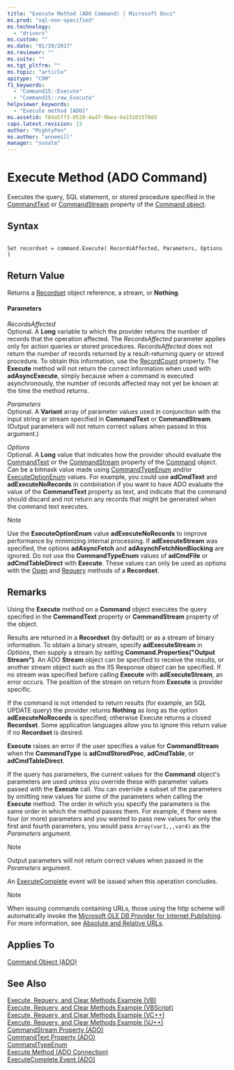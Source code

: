 ```yaml
---
title: "Execute Method (ADO Command) | Microsoft Docs"
ms.prod: "sql-non-specified"
ms.technology:
  - "drivers"
ms.custom: ""
ms.date: "01/19/2017"
ms.reviewer: ""
ms.suite: ""
ms.tgt_pltfrm: ""
ms.topic: "article"
apitype: "COM"
f1_keywords: 
  - "Command15::Execute"
  - "Command15::raw_Execute"
helpviewer_keywords: 
  - "Execute method [ADO]"
ms.assetid: f84a5ff3-0528-4ad7-9bea-9a15103378dd
caps.latest.revision: 13
author: "MightyPen"
ms.author: "annemill"
manager: "sonalm"
---
```

# Execute Method (ADO Command)
Executes the query, SQL statement, or stored procedure specified in the [CommandText](../../../ado/reference/ado-api/commandtext-property-ado.md) or [CommandStream](../../../ado/reference/ado-api/commandstream-property-ado.md) property of the [Command object](../../../ado/reference/ado-api/command-object-ado.md).  
  
## Syntax  
  
```  
  
Set recordset = command.Execute( RecordsAffected, Parameters, Options )  
```  
  
## Return Value  
 Returns a [Recordset](../../../ado/reference/ado-api/recordset-object-ado.md) object reference, a stream, or **Nothing**.  
  
#### Parameters  
 *RecordsAffected*  
 Optional. A **Long** variable to which the provider returns the number of records that the operation affected. The *RecordsAffected* parameter applies only for action queries or stored procedures. *RecordsAffected* does not return the number of records returned by a result-returning query or stored procedure. To obtain this information, use the [RecordCount](../../../ado/reference/ado-api/recordcount-property-ado.md) property. The **Execute** method will not return the correct information when used with **adAsyncExecute**, simply because when a command is executed asynchronously, the number of records affected may not yet be known at the time the method returns.  
  
 *Parameters*  
 Optional. A **Variant** array of parameter values used in conjunction with the input string or stream specified in **CommandText** or **CommandStream**. (Output parameters will not return correct values when passed in this argument.)  
  
 *Options*  
 Optional. A **Long** value that indicates how the provider should evaluate the [CommandText](../../../ado/reference/ado-api/commandtext-property-ado.md) or the [CommandStream](../../../ado/reference/ado-api/commandstream-property-ado.md) property of the [Command](../../../ado/reference/ado-api/command-object-ado.md) object. Can be a bitmask value made using [CommandTypeEnum](../../../ado/reference/ado-api/commandtypeenum.md) and/or [ExecuteOptionEnum](../../../ado/reference/ado-api/executeoptionenum.md) values. For example, you could use **adCmdText** and **adExecuteNoRecords** in combination if you want to have ADO evaluate the value of the **CommandText** property as text, and indicate that the command should discard and not return any records that might be generated when the command text executes.  
  
> [!NOTE]
>  Use the **ExecuteOptionEnum** value **adExecuteNoRecords** to improve performance by minimizing internal processing. If **adExecuteStream** was specified, the options **adAsyncFetch** and **adAsynchFetchNonBlocking** are ignored. Do not use the **CommandTypeEnum** values of **adCmdFile** or **adCmdTableDirect** with **Execute**. These values can only be used as options with the [Open](../../../ado/reference/ado-api/open-method-ado-recordset.md) and [Requery](../../../ado/reference/ado-api/requery-method.md) methods of a **Recordset**.  
  
## Remarks  
 Using the **Execute** method on a **Command** object executes the query specified in the **CommandText** property or **CommandStream** property of the object.  
  
 Results are returned in a **Recordset** (by default) or as a stream of binary information. To obtain a binary stream, specify **adExecuteStream** in *Options*, then supply a stream by setting **Command.Properties("Output Stream")**. An ADO **Stream** object can be specified to receive the results, or another stream object such as the IIS Response object can be specified. If no stream was specified before calling **Execute** with **adExecuteStream**, an error occurs. The position of the stream on return from **Execute** is provider specific.  
  
 If the command is not intended to return results (for example, an SQL UPDATE query) the provider returns **Nothing** as long as the option **adExecuteNoRecords** is specified; otherwise Execute returns a closed **Recordset**. Some application languages allow you to ignore this return value if no **Recordset** is desired.  
  
 **Execute** raises an error if the user specifies a value for **CommandStream** when the **CommandType** is **adCmdStoredProc**, **adCmdTable**, or **adCmdTableDirect**.  
  
 If the query has parameters, the current values for the **Command** object's parameters are used unless you override these with parameter values passed with the **Execute** call. You can override a subset of the parameters by omitting new values for some of the parameters when calling the **Execute** method. The order in which you specify the parameters is the same order in which the method passes them. For example, if there were four (or more) parameters and you wanted to pass new values for only the first and fourth parameters, you would pass `Array(var1,,,var4)` as the *Parameters* argument.  
  
> [!NOTE]
>  Output parameters will not return correct values when passed in the *Parameters* argument.  
  
 An [ExecuteComplete](../../../ado/reference/ado-api/executecomplete-event-ado.md) event will be issued when this operation concludes.  
  
> [!NOTE]
>  When issuing commands containing URLs, those using the http scheme will automatically invoke the [Microsoft OLE DB Provider for Internet Publishing](../../../ado/guide/appendixes/microsoft-ole-db-provider-for-internet-publishing.md). For more information, see [Absolute and Relative URLs](../../../ado/guide/data/absolute-and-relative-urls.md).  
  
## Applies To  
 [Command Object (ADO)](../../../ado/reference/ado-api/command-object-ado.md)  
  
## See Also  
 [Execute, Requery, and Clear Methods Example (VB)](../../../ado/reference/ado-api/execute-requery-and-clear-methods-example-vb.md)   
 [Execute, Requery, and Clear Methods Example (VBScript)](../../../ado/reference/ado-api/execute-requery-and-clear-methods-example-vbscript.md)   
 [Execute, Requery, and Clear Methods Example (VC++)](../../../ado/reference/ado-api/execute-requery-and-clear-methods-example-vc.md)   
 [Execute, Requery, and Clear Methods Example (VJ++)](../../../ado/reference/ado-api/execute-requery-and-clear-methods-example-vj.md)   
 [CommandStream Property (ADO)](../../../ado/reference/ado-api/commandstream-property-ado.md)   
 [CommandText Property (ADO)](../../../ado/reference/ado-api/commandtext-property-ado.md)   
 [CommandTypeEnum](../../../ado/reference/ado-api/commandtypeenum.md)   
 [Execute Method (ADO Connection)](../../../ado/reference/ado-api/execute-method-ado-connection.md)   
 [ExecuteComplete Event (ADO)](../../../ado/reference/ado-api/executecomplete-event-ado.md)